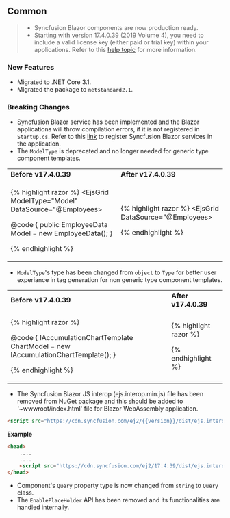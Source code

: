##  Common

> * Syncfusion Blazor components are now production ready.
> * Starting with version 17.4.0.39 (2019 Volume 4), you need to include a valid license key (either paid or trial key) within your applications. Refer to this [help topic](https://help.syncfusion.com/common/essential-studio/licensing/license-key#blazor) for more information.

### New Features

- Migrated to .NET Core 3.1.
- Migrated the package to `netstandard2.1`.

### Breaking Changes

- Syncfusion Blazor service has been implemented and the Blazor applications will throw compilation errors, if it is not registered in `Startup.cs`. Refer to this [link](https://ej2.syncfusion.com/blazor/documentation/getting-started/dotnet-cli-blazor/#importing-syncfusion-blazor-component-in-the-application) to register Syncfusion Blazor services in the application.
- The `ModelType` is deprecated and no longer needed for generic type component templates.

<!-- markdownlint-disable MD033 -->
<table>
<tr>
<td>
<b>Before v17.4.0.39</b>
</td>
<td>
<b>After v17.4.0.39</b>
</td>
</tr>
<tr>
<td>

{% highlight razor %}
<EjsGrid ModelType="Model" DataSource="@Employees>
</EjsGrid>

@code {
    public EmployeeData Model = new EmployeeData();
}

{% endhighlight %}

</td>
<td>

{% highlight razor %}
<EjsGrid DataSource="@Employees>
</EjsGrid>

{% endhighlight %}

</td>
</tr>
</table>

- `ModelType`'s type has been changed from `object` to `Type` for better user experiance in tag generation for non generic type component templates.

<!-- markdownlint-disable MD033 -->
<table>
<tr>
<td>
<b>Before v17.4.0.39</b>
</td>
<td>
<b>After v17.4.0.39</b>
</td>
</tr>
<tr>
<td>

{% highlight razor %}
<EjsAccumulationChart ModelType="ChartModel">
</EjsAccumulationChart>

@code {
    IAccumulationChartTemplate ChartModel = new IAccumulationChartTemplate();
}

{% endhighlight %}

</td>
<td>

{% highlight razor %}
<EjsAccumulationChart ModelType="@typeof(IAccumulationChartTemplate)">
</EjsAccumulationChart>

{% endhighlight %}

</td>
</tr>
</table>

- The Syncfusion Blazor JS interop (ejs.interop.min.js) file has been removed from NuGet package and this should be added to '~wwwroot/index.html' file for Blazor WebAssembly application.

```html
<script src="https://cdn.syncfusion.com/ej2/{{version}}/dist/ejs.interop.min.js"></script>
```
**Example**

```html
<head>
    ....
    ....
    <script src="https://cdn.syncfusion.com/ej2/17.4.39/dist/ejs.interop.min.js"></script>
</head>
```
- Component's `Query` property type is now changed from `string` to `Query` class.
- The `EnablePlaceHolder` API has been removed and its functionalities are handled internally.
